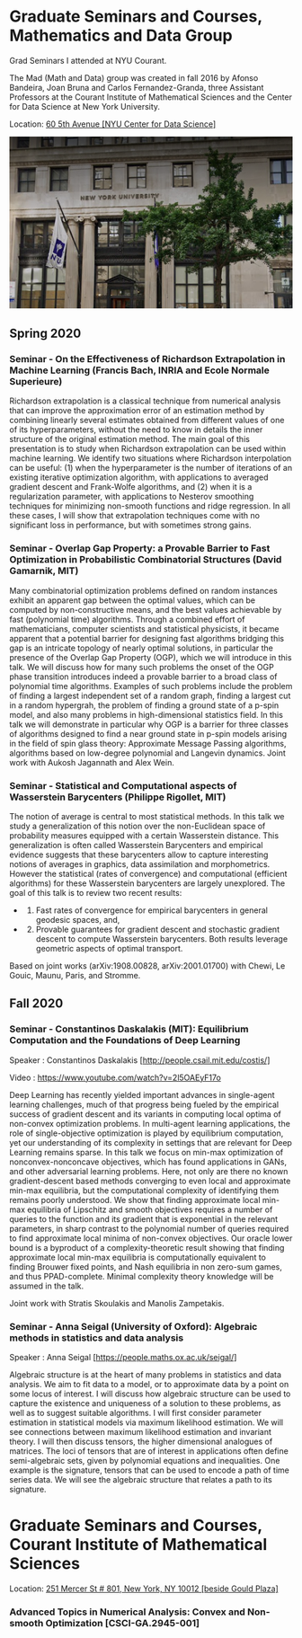 # Graduate Seminars and Courses, Mathematics and Data Group
Grad Seminars I attended at NYU Courant.

The Mad (Math and Data) group was created in fall 2016 by Afonso Bandeira, Joan Bruna and Carlos Fernandez-Granda, three Assistant Professors at the Courant Institute of Mathematical Sciences and the Center for Data Science at New York University.

Location: <ins> 60 5th Avenue [NYU Center for Data Science] </ins>

![cds](https://github.com/ashwinpn/Graduate-Seminars/blob/main/cds.png)

## Spring 2020

### Seminar - On the Effectiveness of Richardson Extrapolation in Machine Learning (Francis Bach, INRIA and Ecole Normale Superieure)

Richardson extrapolation is a classical technique from numerical analysis that can improve the approximation error of an estimation method by combining linearly several estimates obtained from different values of one of its hyperparameters, without the need to know in details the inner structure of the original estimation method. The main goal of this presentation is to study when Richardson extrapolation can be used within machine learning. We identify two situations where Richardson interpolation can be useful: (1) when the hyperparameter is the number of iterations of an existing iterative optimization algorithm, with applications to averaged gradient descent and Frank-Wolfe algorithms, and (2) when it is a regularization parameter, with applications to Nesterov smoothing techniques for minimizing non-smooth functions and ridge regression. In all these cases, I will show that extrapolation techniques come with no significant loss in performance, but with sometimes strong gains.

### Seminar - Overlap Gap Property: a Provable Barrier to Fast Optimization in Probabilistic Combinatorial Structures (David Gamarnik, MIT)

Many combinatorial optimization problems defined on random instances exhibit an apparent gap between the optimal values, which can be computed by non-constructive means, and the best values achievable by fast (polynomial time) algorithms. Through a combined effort of mathematicians, computer scientists and statistical physicists, it became apparent that a potential barrier for designing fast algorithms bridging this gap is an intricate topology of nearly optimal solutions, in particular the presence of the Overlap Gap Property (OGP), which we will introduce in this talk. We will discuss how for many such problems the onset of the OGP phase transition introduces indeed a provable barrier to a broad class of polynomial time algorithms. Examples of such problems include the problem of finding a largest independent set of a random graph, finding a largest cut in a random hypergrah, the problem of finding a ground state of a p-spin model, and also many problems in high-dimensional statistics field. In this talk we will demonstrate in particular why OGP is a barrier for three classes of algorithms designed to find a near ground state in p-spin models arising in the field of spin glass theory: Approximate Message Passing algorithms, algorithms based on low-degree polynomial and Langevin dynamics. Joint work with Aukosh Jagannath and Alex Wein.

### Seminar - Statistical and Computational aspects of Wasserstein Barycenters (Philippe Rigollet, MIT)

The notion of average is central to most statistical methods. In this talk we study a generalization of this notion over the non-Euclidean space of probability measures equipped with a certain Wasserstein distance. This generalization is often called Wasserstein Barycenters and empirical evidence suggests that these barycenters allow to capture interesting notions of averages in graphics, data assimilation and morphometrics. However the statistical (rates of convergence) and computational (efficient algorithms) for these Wasserstein barycenters are largely unexplored. The goal of this talk is to review two recent results: 
- 1. Fast rates of convergence for empirical barycenters in general geodesic spaces, and, 
- 2. Provable guarantees for gradient descent and stochastic gradient descent to compute Wasserstein barycenters. Both results leverage geometric aspects of optimal transport.

Based on joint works (arXiv:1908.00828, arXiv:2001.01700) with Chewi, Le Gouic, Maunu, Paris, and Stromme.

## Fall 2020

### Seminar - Constantinos Daskalakis (MIT): Equilibrium Computation and the Foundations of Deep Learning

Speaker : Constantinos Daskalakis [http://people.csail.mit.edu/costis/]

Video : https://www.youtube.com/watch?v=2l5OAEyF17o

Deep Learning has recently yielded important advances in single-agent learning challenges, much of that progress being fueled by the empirical success of gradient descent and its variants in computing local optima of non-convex optimization problems. In multi-agent learning applications, the role of single-objective optimization is played by equilibrium computation, yet our understanding of its complexity in settings that are relevant for Deep Learning remains sparse. In this talk we focus on min-max optimization of nonconvex-nonconcave objectives, which has found applications in GANs, and other adversarial learning problems. Here, not only are there no known gradient-descent based methods converging to even local and approximate min-max equilibria, but the computational complexity of identifying them remains poorly understood. We show that finding approximate local min-max equilibria of Lipschitz and smooth objectives requires a number of queries to the function and its gradient that is exponential in the relevant parameters, in sharp contrast to the polynomial number of queries required to find approximate local minima of non-convex objectives. Our oracle lower bound is a byproduct of a complexity-theoretic result showing that finding approximate local min-max equilibria is computationally equivalent to finding Brouwer fixed points, and Nash equilibria in non zero-sum games, and thus PPAD-complete. Minimal complexity theory knowledge will be assumed in the talk.

Joint work with Stratis Skoulakis and Manolis Zampetakis.

### Seminar - Anna Seigal (University of Oxford): Algebraic methods in statistics and data analysis
Speaker : Anna Seigal [https://people.maths.ox.ac.uk/seigal/]

Algebraic structure is at the heart of many problems in statistics and data analysis. We aim to fit data to a model, or to approximate data by a point on some locus of interest. I will discuss how algebraic structure can be used to capture the existence and uniqueness of a solution to these problems, as well as to suggest suitable algorithms. I will first consider parameter estimation in statistical models via maximum likelihood estimation. We will see connections between maximum likelihood estimation and invariant theory. I will then discuss tensors, the higher dimensional analogues of matrices. The loci of tensors that are of interest in applications often define semi-algebraic sets, given by polynomial equations and inequalities. One example is the signature, tensors that can be used to encode a path of time series data. We will see the algebraic structure that relates a path to its signature.

# Graduate Seminars and Courses, Courant Institute of Mathematical Sciences

Location: <ins> 251 Mercer St # 801, New York, NY 10012 [beside Gould Plaza] </ins>

### Advanced Topics in Numerical Analysis: Convex and Non-smooth Optimization [CSCI-GA.2945-001]
